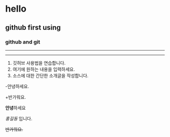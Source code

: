 # hello
## github first using
### github and git
---
***
1. 깃허브 사용법을 연습합니다.
2. 여기에 원하는 내용을 입력하세요.
3. 소스에 대한 간단한 소개글을 작성합니다.

-안녕하세요.

+반가워요.

**안녕**하세요

_홍길동_ 입니다.

~~반가워요.~~
